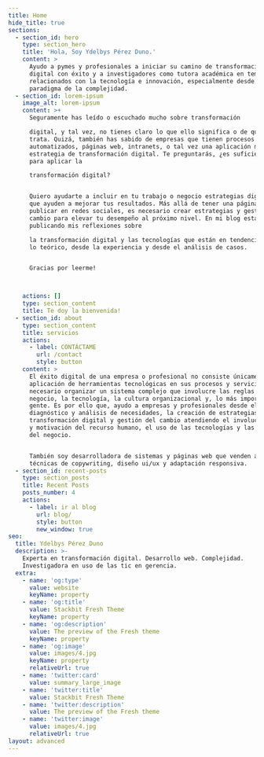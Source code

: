 ```yaml
---
title: Home
hide_title: true
sections:
  - section_id: hero
    type: section_hero
    title: 'Hola, Soy Ydelbys Pérez Duno.'
    content: >
      Ayudo a pymes y profesionales a iniciar su camino de transformación
      digital con éxito y a investigadores como tutora académica en temas
      relacionados con la tecnología e innovación, especialmente desde el
      paradigma de la complejidad.
  - section_id: lorem-ipsum
    image_alt: lorem-ipsum
    content: >+
      Seguramente has leído o escuchado mucho sobre transformación

      digital, y tal vez, no tienes claro lo que ello significa o de qué se
      trata. Quizá, también has sabido de empresas que tienen procesos
      automatizados, páginas web, intranets, o tal vez una aplicación móvil como
      estrategia de transformación digital. Te preguntarás, ¿es suficiente esto
      para aplicar la

      transformación digital?


      Quiero ayudarte a incluir en tu trabajo o negocio estrategias digitales
      que ayuden a mejorar tus resultados. Más allá de tener una página web o
      publicar en redes sociales, es necesario crear estrategias y gestionar el
      cambio para elevar tu desempeño al próximo nivel. En mi blog estaré
      publicando mis reflexiones sobre

      la transformación digital y las tecnologías que están en tendencia, desde
      lo teórico, desde la experiencia y desde el análisis de casos. 


      Gracias por leerme!



    actions: []
    type: section_content
    title: Te doy la bienvenida!
  - section_id: about
    type: section_content
    title: servicios
    actions:
      - label: CONTÁCTAME
        url: /contact
        style: button
    content: >
      El éxito digital de una empresa o profesional no consiste únicamente en la
      aplicación de herramientas tecnológicas en sus procesos y servicios.  Es
      necesario organizar un sistema complejo que involucre las reglas de
      negocio, la tecnología, la cultura organizacional y, lo más importante, la
      gente. Es por ello que, ayudo a empresas y profesionales desde el
      diagnóstico y análisis de necesidades, la creación de estrategias de
      transformación digital y gestión del cambio atendiendo el involucramiento
      y motivación del recurso humano, el uso de las tecnologías y las reglas
      del negocio.


      También soy desarrolladora de sistemas y páginas web que venden atendiendo
      técnicas de copywriting, diseño ui/ux y adaptación responsiva.
  - section_id: recent-posts
    type: section_posts
    title: Recent Posts
    posts_number: 4
    actions:
      - label: ir al blog
        url: blog/
        style: button
        new_window: true
seo:
  title: Ydelbys Pérez Duno
  description: >-
    Experta en transformación digital. Desarrollo web. Complejidad.
    Investigadora en uso de las tic en gerencia.
  extra:
    - name: 'og:type'
      value: website
      keyName: property
    - name: 'og:title'
      value: Stackbit Fresh Theme
      keyName: property
    - name: 'og:description'
      value: The preview of the Fresh theme
      keyName: property
    - name: 'og:image'
      value: images/4.jpg
      keyName: property
      relativeUrl: true
    - name: 'twitter:card'
      value: summary_large_image
    - name: 'twitter:title'
      value: Stackbit Fresh Theme
    - name: 'twitter:description'
      value: The preview of the Fresh theme
    - name: 'twitter:image'
      value: images/4.jpg
      relativeUrl: true
layout: advanced
---
```

